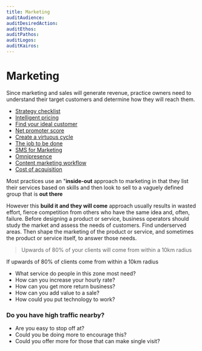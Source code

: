 ```yaml
---
title: Marketing
auditAudience:
auditDesiredAction:
auditEthos:
auditPathos:
auditLogos:
auditKairos:
---
```


# Marketing

Since marketing and sales will generate revenue, practice owners need to understand their target customers and determine how they will reach them.

- [Strategy checklist](./strategy-checklist.md)
- [Intelligent pricing](./pricing.md)
- [Find your ideal customer](./find-your-ideal-customer.md)
- [Net promoter score](./net-promoter-score.md)
- [Create a virtuous cycle](./create-a-virtous-cycle.md)
- [The job to be done](./the-job-to-be-done.md)
- [SMS for Marketing](./sms-for-marketing.md)
- [Omnipresence](./omnipresence.md)
- [Content marketing workflow](./content-marketing.md)
- [Cost of acquisition](./cost-of-acquistion.md)

Most practices use an "**inside-out** approach to marketing in that they list their services based on skills and then look to sell to a vaguely defined group that is **out there**

However this **build it and they will come** approach usually results in wasted effort, fierce competition from others who have the same idea and, often, failure. Before designing a product or service, business operators should study the market and assess the needs of customers. Find underserved areas. Then shape the marketing of the product or service, and sometimes the product or service itself, to answer those needs.

> Upwards of 80% of your clients will come from within a 10km radius

If upwards of 80% of clients come from within a 10km radius

- What service do people in this zone most need?
- How can you increase your hourly rate?
- How can you get more return business?
- How can you add value to a sale?
- How could you put technology to work?

### Do you have high traffic nearby?

- Are you easy to stop off at?
- Could you be doing more to encourage this?
- Could you offer more for those that can make single visit?
